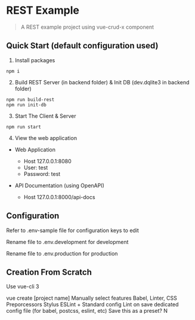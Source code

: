 # REST Example

> A REST example project using vue-crud-x component

## Quick Start (default configuration used)

1. Install packages

```
npm i
```

2. Build REST Server (in backend folder) & Init DB (dev.dqlite3 in backend folder)

```
npm run build-rest
npm run init-db
```

3. Start The Client & Server

```
npm run start
```

4. View the web application

- Web Application
  - Host 127.0.0.1:8080
  - User: test
  - Password: test

- API Documentation (using OpenAPI)
  - Host 127.0.0.1:8000/api-docs

## Configuration

Refer to .env-sample file for configuration keys to edit

Rename file to .env.development for development

Rename file to .env.production for production


## Creation From Scratch

Use vue-cli 3

vue create [project name]
Manually select features
Babel, Linter, CSS Preporcessors
Stylus
ESLint + Standard config
Lint on save
dedicated config file (for babel, postcss, eslint, etc)
Save this as a preset? N
